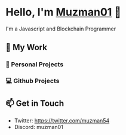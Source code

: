 # Hello, I'm [Muzman01](https://github.com/muzman01) 👋

I'm a Javascript and Blockchain Programmer

## 🚀 My Work

### 🚀 Personal Projects

### 💻 Github Projects

## 📫 Get in Touch

- Twitter: https://twitter.com/muzman54
- Discord: muzman01
